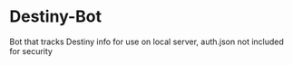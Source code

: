 # Destiny-Bot
Bot that tracks Destiny info for use on local server, auth.json not included for security
